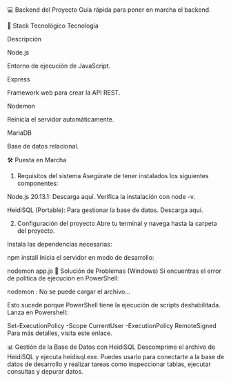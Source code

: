 💻 Backend del Proyecto
Guía rápida para poner en marcha el backend.

🚀 Stack Tecnológico
Tecnología

Descripción

Node.js

Entorno de ejecución de JavaScript.

Express

Framework web para crear la API REST.

Nodemon

Reinicia el servidor automáticamente.

MariaDB

Base de datos relacional.

🛠️ Puesta en Marcha
1. Requisitos del sistema
Asegúrate de tener instalados los siguientes componentes:

Node.js 20.13.1: Descarga aquí. Verifica la instalación con node -v.

HeidiSQL (Portable): Para gestionar la base de datos. Descarga aquí.

2. Configuración del proyecto
Abre tu terminal y navega hasta la carpeta del proyecto.

Instala las dependencias necesarias:

npm install
Inicia el servidor en modo de desarrollo:

nodemon app.js
🚨 Solución de Problemas (Windows)
Si encuentras el error de política de ejecución en PowerShell:

nodemon : No se puede cargar el archivo...

Esto sucede porque PowerShell tiene la ejecución de scripts deshabilitada. Lanza en Powershell:

Set-ExecutionPolicy -Scope CurrentUser -ExecutionPolicy RemoteSigned
Para más detalles, visita este enlace.

📊 Gestión de la Base de Datos con HeidiSQL
Descomprime el archivo de HeidiSQL y ejecuta heidisql.exe. Puedes usarlo para conectarte a la base de datos de desarrollo y realizar tareas como inspeccionar tablas, ejecutar consultas y depurar datos.